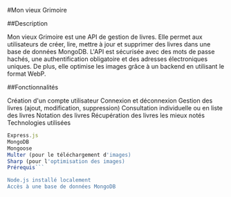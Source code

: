 #Mon vieux Grimoire

##Description

Mon vieux Grimoire est une API de gestion de livres. Elle permet aux utilisateurs de créer, lire, mettre à jour et supprimer des livres dans une base de données MongoDB. L'API est sécurisée avec des mots de passe hachés, une authentification obligatoire et des adresses électroniques uniques. De plus, elle optimise les images grâce à un backend en utilisant le format WebP.

##Fonctionnalités

Création d'un compte utilisateur
Connexion et déconnexion
Gestion des livres (ajout, modification, suppression)
Consultation individuelle ou en liste des livres
Notation des livres
Récupération des livres les mieux notés
Technologies utilisées

```Node.js
Express.js
MongoDB
Mongoose
Multer (pour le téléchargement d'images)
Sharp (pour l'optimisation des images)
Prérequis```

Node.js installé localement
Accès à une base de données MongoDB

